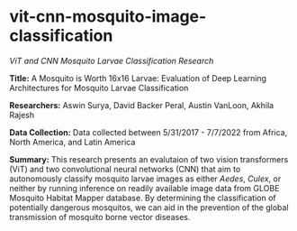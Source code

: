 # vit-cnn-mosquito-image-classification
*ViT and CNN Mosquito Larvae Classification Research*

**Title:** A Mosquito is Worth 16x16 Larvae: Evaluation of Deep Learning Architectures for Mosquito Larvae Classification

**Researchers:** Aswin Surya, David Backer Peral, Austin VanLoon, Akhila Rajesh

**Data Collection:** Data collected between 5/31/2017 - 7/7/2022 from Africa, North America, and Latin America

**Summary:** This research presents an evalutaion of two vision transformers (ViT) and two convolutional neural networks (CNN) that aim to autonomously classify mosquito larvae images as either *Aedes*, *Culex*, or neither by running inference on readily available image data from GLOBE Mosquito Habitat Mapper database. By determining the classification of potentially dangerous mosquitos, we can aid in the prevention of the global transmission of mosquito borne vector diseases.
